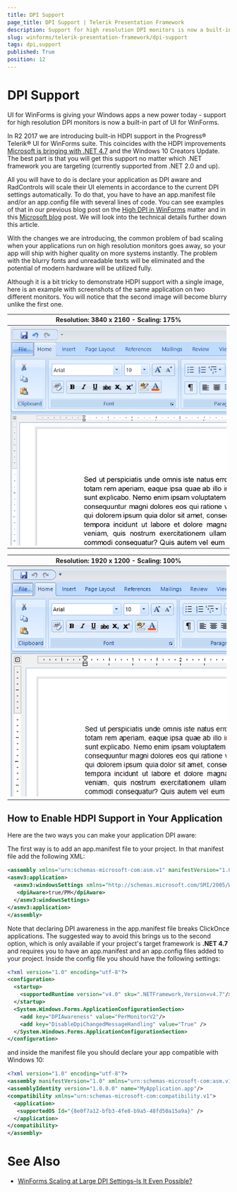 ```yaml
---
title: DPI Support
page_title: DPI Support | Telerik Presentation Framework
description: Support for high resolution DPI monitors is now a built-in part of UI for WinForms.
slug: winforms/telerik-presentation-framework/dpi-support
tags: dpi,support
published: True
position: 12 
---
```


# DPI Support

UI for WinForms is giving your Windows apps a new power today - support for high resolution DPI monitors is now a built-in part of UI for WinForms.

In R2 2017 we are introducing built-in HDPI support in the Progress® Telerik® UI for WinForms suite. This coincides with the HDPI improvements [Microsoft is bringing with .NET 4.7](https://blogs.msdn.microsoft.com/dotnet/2017/04/05/announcing-the-net-framework-4-7/) and the Windows 10 Creators Update. The best part is that you will get this support no matter which .NET framework you are targeting (currently supported from .NET 2.0 and up).

All you will have to do is declare your application as DPI aware and RadControls will scale their UI elements in accordance to the current DPI settings automatically. To do that, you have to have an app.manifest file and/or an app.config file with several lines of code. You can see examples of that in our previous blog post on the [High DPI in WinForms](http://www.telerik.com/blogs/winforms-scaling-at-large-dpi-settings-is-it-even-possible-) matter and in this [Microsoft blog](https://blogs.msdn.microsoft.com/chuckw/2013/09/10/manifest-madness/) post. We will look into the technical details further down this article.

With the changes we are introducing, the common problem of bad scaling when your applications run on high resolution monitors goes away, so your app will ship with higher quality on more systems instantly. The problem with the blurry fonts and unreadable texts will be eliminated and the potential of modern hardware will be utilized fully.

Although it is a bit tricky to demonstrate HDPI support with a single image, here is an example with screenshots of the same application on two different monitors. You will notice that the second image will become blurry unlike the first one.

|Resolution: 3840 x 2160 - Scaling: 175%|
|----|
|![dpi-support 001](images/dpi-support001.png)|

|Resolution: 1920 x 1200 - Scaling: 100% |
|----|
|![dpi-support 002](images/dpi-support002.png)|

## How to Enable HDPI Support in Your Application

Here are the two ways you can make your application DPI aware:

The first way is to add an app.manifest file to your project. In that manifest file add the following XML:

````XML
<assembly xmlns="urn:schemas-microsoft-com:asm.v1" manifestVersion="1.0" xmlns:asmv3="urn:schemas-microsoft-com:asm.v3" >
<asmv3:application>
  <asmv3:windowsSettings xmlns="http://schemas.microsoft.com/SMI/2005/WindowsSettings">
   <dpiAware>true/PM</dpiAware>
  </asmv3:windowsSettings>
</asmv3:application>
</assembly>

````

Note that declaring DPI awareness in the app.manifest file breaks ClickOnce applications. The suggested way to avoid this brings us to the second option, which is only available if your project's target framework is **.NET 4.7** and requires you to have an app.manifest and an app.config files added to your project. Inside the config file you should have the following settings:

````XML
<?xml version="1.0" encoding="utf-8"?>
<configuration>
  <startup>
    <supportedRuntime version="v4.0" sku=".NETFramework,Version=v4.7"/>
  </startup>
  <System.Windows.Forms.ApplicationConfigurationSection>
    <add key="DPIAwareness" value="PerMonitorV2"/>
    <add key="DisableDpiChangedMessageHandling" value="True" />
  </System.Windows.Forms.ApplicationConfigurationSection>
</configuration>

````

and inside the manifest file you should declare your app compatible with Windows 10:

````XML
<?xml version="1.0" encoding="utf-8"?>
<assembly manifestVersion="1.0" xmlns="urn:schemas-microsoft-com:asm.v1">
<assemblyIdentity version="1.0.0.0" name="MyApplication.app"/>
<compatibility xmlns="urn:schemas-microsoft-com:compatibility.v1">
  <application>
   <supportedOS Id="{8e0f7a12-bfb3-4fe8-b9a5-48fd50a15a9a}" />
  </application>
</compatibility>
</assembly>

````

# See Also
* [WinForms Scaling at Large DPI Settings–Is It Even Possible?](http://www.telerik.com/blogs/winforms-scaling-at-large-dpi-settings-is-it-even-possible-)